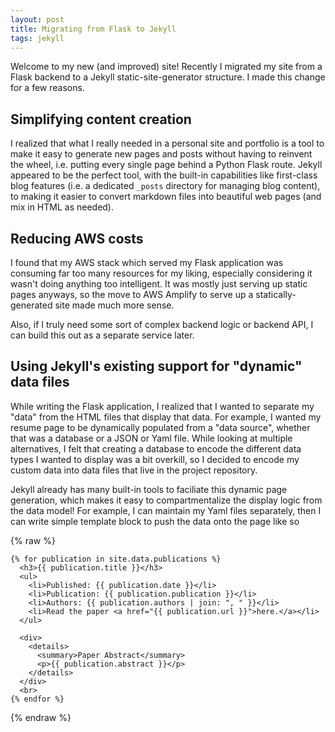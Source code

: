 ```yaml
---
layout: post
title: Migrating from Flask to Jekyll
tags: jekyll
---
```


Welcome to my new (and improved) site! Recently I migrated my site from a Flask backend to a Jekyll static-site-generator structure. I made this change for a few reasons.

## Simplifying content creation

I realized that what I really needed in a personal site and portfolio is a tool to make it easy to generate new pages and posts without having to reinvent the wheel, i.e. putting every single page behind a Python Flask route. Jekyll appeared to be the perfect tool, with the built-in capabilities like first-class blog features (i.e. a dedicated `_posts` directory for managing blog content), to making it easier to convert markdown files into beautiful web pages (and mix in HTML as needed).

## Reducing AWS costs

I found that my AWS stack which served my Flask application was consuming far too many resources for my liking, especially considering it wasn't doing anything too intelligent. It was mostly just serving up static pages anyways, so the move to AWS Amplify to serve up a statically-generated site made much more sense.

Also, if I truly need some sort of complex backend logic or backend API, I can build this out as a separate service later.

## Using Jekyll's existing support for "dynamic" data files

While writing the Flask application, I realized that I wanted to separate my "data" from the HTML files that display that data. For example, I wanted my resume page to be dynamically populated from a "data source", whether that was a database or a JSON or Yaml file. While looking at multiple alternatives, I felt that creating a database to encode the different data types I wanted to display was a bit overkill, so I decided to encode my custom data into data files that live in the project repository.

Jekyll already has many built-in tools to faciliate this dynamic page generation, which makes it easy to compartmentalize the display logic from the data model! For example, I can maintain my Yaml files separately, then I can write simple template block to push the data onto the page like so

{% raw %}
```
{% for publication in site.data.publications %}
  <h3>{{ publication.title }}</h3>
  <ul>
    <li>Published: {{ publication.date }}</li>
    <li>Publication: {{ publication.publication }}</li>
    <li>Authors: {{ publication.authors | join: ", " }}</li>
    <li>Read the paper <a href="{{ publication.url }}">here.</a></li>
  </ul>

  <div>
    <details>
      <summary>Paper Abstract</summary>
      <p>{{ publication.abstract }}</p>
    </details>
  </div>
  <br>
{% endfor %}
```
{% endraw %}
